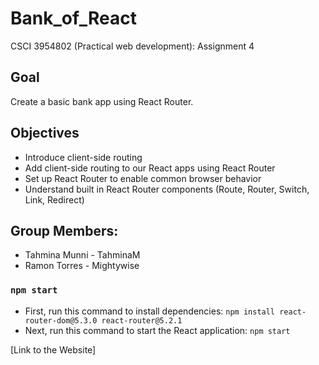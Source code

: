 # Bank_of_React
CSCI 3954802 (Practical web development): Assignment 4 </br>

## Goal
Create a basic bank app using React Router.

## Objectives
- Introduce client-side routing
- Add client-side routing to our React apps using React Router
- Set up React Router to enable common browser behavior
- Understand built in React Router components (Route, Router, Switch, Link, Redirect)

## Group Members:
- Tahmina Munni - TahminaM
- Ramon Torres - Mightywise

### `npm start`
- First, run this command to install dependencies: ```npm install react-router-dom@5.3.0 react-router@5.2.1```
- Next, run this command to start the React application: ```npm start```

[Link to the Website]

